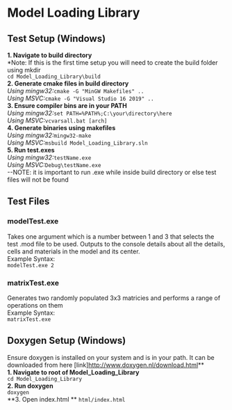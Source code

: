 # Model Loading Library
## Test Setup (Windows)
**1. Navigate to build directory**  
*Note: If this is the first time setup you will need to create the build folder using mkdir  
`cd Model_Loading_Library\build`  
**2. Generate cmake files in build directory**  
*Using mingw32:*`cmake -G "MinGW Makefiles" ..`  
*Using MSVC:*`cmake -G "Visual Studio 16 2019" ..`  
**3. Ensure compiler bins are in your PATH**  
*Using mingw32:*`set PATH=%PATH%;C:\your\directory\here`  
*Using MSVC:*`vcvarsall.bat [arch]`  
**4. Generate binaries using makefiles**  
*Using mingw32:*`mingw32-make`  
*Using MSVC:*`msbuild Model_Loading_Library.sln`  
**5. Run test.exes**  
*Using mingw32:*`testName.exe`  
*Using MSVC:*`Debug\testName.exe`  
--NOTE: it is important to run .exe while inside build directory or else test files will not be found  
  
## Test Files 
### modelTest.exe  
Takes one argument which is a number between 1 and 3 that selects the test .mod file to be used. Outputs to the console details about all the details, cells and materials in the model and its center.  
Example Syntax:    
`modelTest.exe 2`   
### matrixTest.exe    
Generates two randomly populated 3x3 matricies and performs a range of operations on them  
Example Syntax:  
`matrixTest.exe`

## Doxygen Setup (Windows)
Ensure doxygen is installed on your system and is in your path. It can be downloaded from here [link]http://www.doxygen.nl/download.html**    
**1. Navigate to root of Model_Loading_Library**  
`cd Model_Loading_Library`  
**2. Run doxygen**  
`doxygen`  
**3. Open index.html **
`html/index.html`

